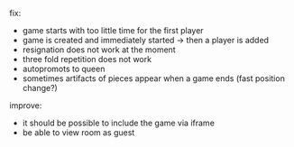 
fix:
- game starts with too little time for the first player
 - game is created and immediately started -> then a player is added
- resignation does not work at the moment
- three fold repetition does not work
- autopromots to queen
- sometimes artifacts of pieces appear when a game ends (fast position change?)

improve:
- it should be possible to include the game via iframe
- be able to view room as guest